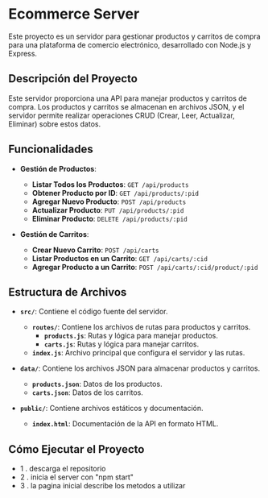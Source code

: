 # Ecommerce Server

Este proyecto es un servidor para gestionar productos y carritos de compra para una plataforma de comercio electrónico, desarrollado con Node.js y Express.

## Descripción del Proyecto

Este servidor proporciona una API para manejar productos y carritos de compra. Los productos y carritos se almacenan en archivos JSON, y el servidor permite realizar operaciones CRUD (Crear, Leer, Actualizar, Eliminar) sobre estos datos.

## Funcionalidades

- **Gestión de Productos**:
  - **Listar Todos los Productos**: `GET /api/products`
  - **Obtener Producto por ID**: `GET /api/products/:pid`
  - **Agregar Nuevo Producto**: `POST /api/products`
  - **Actualizar Producto**: `PUT /api/products/:pid`
  - **Eliminar Producto**: `DELETE /api/products/:pid`

- **Gestión de Carritos**:
  - **Crear Nuevo Carrito**: `POST /api/carts`
  - **Listar Productos en un Carrito**: `GET /api/carts/:cid`
  - **Agregar Producto a un Carrito**: `POST /api/carts/:cid/product/:pid`

## Estructura de Archivos

- **`src/`**: Contiene el código fuente del servidor.
  - **`routes/`**: Contiene los archivos de rutas para productos y carritos.
    - **`products.js`**: Rutas y lógica para manejar productos.
    - **`carts.js`**: Rutas y lógica para manejar carritos.
  - **`index.js`**: Archivo principal que configura el servidor y las rutas.

- **`data/`**: Contiene los archivos JSON para almacenar productos y carritos.
  - **`products.json`**: Datos de los productos.
  - **`carts.json`**: Datos de los carritos.

- **`public/`**: Contiene archivos estáticos y documentación.
  - **`index.html`**: Documentación de la API en formato HTML.

## Cómo Ejecutar el Proyecto

- 1 . descarga el repositorio
- 2 . inicia el server con "npm start"
- 3 . la pagina inicial describe los metodos a utilizar
